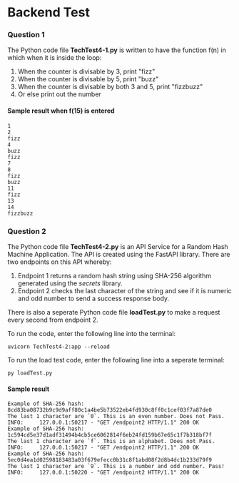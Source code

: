 # Backend Test

### Question 1
The Python code file **TechTest4-1.py** is written to have the function f(n) in which when it is inside the loop:
1. When the counter is divisable by 3, print "fizz"
2. When the counter is divisable by 5, print "buzz"
3. When the counter is divisable by both 3 and 5, print "fizzbuzz"
4. Or else print out the number

#### Sample result when f(15) is entered
```
1
2
fizz
4
buzz
fizz
7
8
fizz
buzz
11
fizz
13
14
fizzbuzz
```

### Question 2
The Python code file **TechTest4-2.py** is an API Service for a Random Hash Machine Application. The API is created using the FastAPI library.
There are two endpoints on this API whereby:
1. Endpoint 1 returns a random hash string using SHA-256 algorithm generated using the *secrets* library.
2. Endpoint 2 checks the last character of the string and see if it is numeric and odd number to send a success response body.

There is also a seperate Python code file **loadTest.py** to make a request every second from endpoint 2.

To run the code, enter the following line into the terminal:
```
uvicorn TechTest4-2:app --reload
```

To run the load test code, enter the following line into a seperate terminal:
```
py loadTest.py
```

#### Sample result
```
Example of SHA-256 hash: 
8cd83ba08732b9c9d9aff80c1a4be5b73522eb4fd930c8ff0c1cef03f7a87de0
The last 1 character are `0`. This is an even number. Does not Pass.
INFO:     127.0.0.1:50217 - "GET /endpoint2 HTTP/1.1" 200 OK
Example of SHA-256 hash: 
1c594cd5e37d1adf31494b4cb5ce6062814f6eb24fd159b67e65c1f7b318bf7f
The last 1 character are `f`. This is an alphabet. Does not Pass.
INFO:     127.0.0.1:50217 - "GET /endpoint2 HTTP/1.1" 200 OK
Example of SHA-256 hash: 
5ec0d4ea1d02598183483a03f679efecc0b31c8f1abd08f2d8b4dc1b233d79f9
The last 1 character are `9`. This is a number and odd number. Pass!
INFO:     127.0.0.1:50220 - "GET /endpoint2 HTTP/1.1" 200 OK
```
